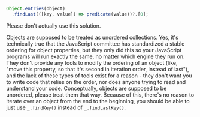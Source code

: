 ```javascript
Object.entries(object)
  .findLast(([key, value]) => predicate(value))?.[0];
```

Please don't actually use this solution.

Objects are supposed to be treated as unordered collections. Yes, it's technically true that the JavaScript committee has standardized a stable ordering for object properties, but they only did this so your JavaScript programs will run exactly the same, no matter which engine they run on. They don't provide any tools to modify the ordering of an object (like, "move this property, so that it's second in iteration order, instead of last"), and the lack of these types of tools exist for a reason - they don't want you to write code that relies on the order, nor does anyone trying to read and understand your code. Conceptually, objects are supposed to be unordered, please treat them that way. Because of this, there's no reason to iterate over an object from the end to the beginning, you should be able to just use `_.findKey()` instead of `_.findLastKey()`.